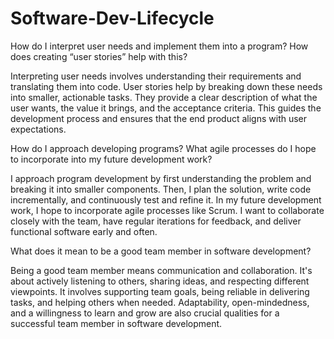 # Software-Dev-Lifecycle

How do I interpret user needs and implement them into a program? How does creating “user stories” help with this?

Interpreting user needs involves understanding their requirements and translating them into code. User stories help by breaking down these needs into smaller, actionable tasks. They provide a clear description of what the user wants, the value it brings, and the acceptance criteria. This guides the development process and ensures that the end product aligns with user expectations.

How do I approach developing programs? What agile processes do I hope to incorporate into my future development work?

I approach program development by first understanding the problem and breaking it into smaller components. Then, I plan the solution, write code incrementally, and continuously test and refine it. In my future development work, I hope to incorporate agile processes like Scrum. I want to collaborate closely with the team, have regular iterations for feedback, and deliver functional software early and often.

What does it mean to be a good team member in software development?

Being a good team member means communication and collaboration. It's about actively listening to others, sharing ideas, and respecting different viewpoints. It involves supporting team goals, being reliable in delivering tasks, and helping others when needed. Adaptability, open-mindedness, and a willingness to learn and grow are also crucial qualities for a successful team member in software development.
